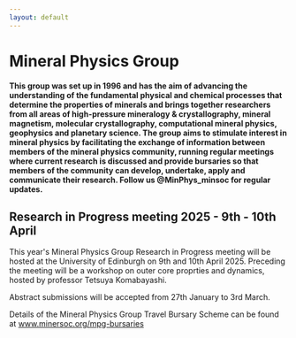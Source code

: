 ```yaml
---
layout: default
---
```


# Mineral Physics Group

**This group was set up in 1996 and has the aim of advancing the understanding of the fundamental physical and chemical processes that determine the properties of minerals and brings together researchers from all areas of high-pressure mineralogy & crystallography, mineral magnetism, molecular crystallography, computational mineral physics, geophysics and planetary science. The group aims to stimulate interest in mineral physics by facilitating the exchange of information between members of the mineral physics community, running regular meetings where current research is discussed and provide bursaries so that members of the community can develop, undertake, apply and communicate their research. Follow us @MinPhys_minsoc  for regular updates.**

## Research in Progress meeting 2025 - 9th - 10th April
This year's Mineral Physics Group Research in Progress meeting will be hosted at the University of Edinburgh on 9th and 10th April 2025. Preceding the meeting will be a workshop on outer core proprties and dynamics, hosted by professor Tetsuya Komabayashi.

Abstract submissions will be accepted from 27th January to 3rd March.

Details of the Mineral Physics Group Travel Bursary Scheme can be found at <a href="https://www.minersoc.org/mpg-bursaries.html">  www.minersoc.org/mpg-bursaries</a>
